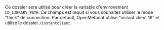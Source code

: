 Ce dossier sera utilisé pour créer la variable d'environement `LD_LIBRARY_PATH`. Ce champs est requit si vous souhaitez utiliser le mode "thick" de connection. Par default, OpenMetadat utilise "instant client 19" et utilise le dossier `/instantclient`.